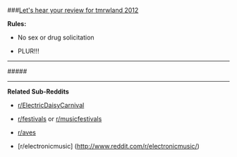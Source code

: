 ###[Let's hear your review for tmrwland 2012](http://www.reddit.com/r/Tomorrowland/comments/xds61/questions_for_those_of_you_lucky_enough_to_go/)

**Rules:**

+ No sex or drug solicitation

+ PLUR!!!

---

#####[ ](http://www.tomorrowland.be/)

---

**Related Sub-Reddits**

+ [r/ElectricDaisyCarnival](http://www.reddit.com/r/electricdaisycarnival)

+ [r/festivals](http://www.reddit.com/r/festivals/) or [r/musicfestivals](http://www.reddit.com/r/musicfestivals)

+ [r/aves](http://www.reddit.com/r/aves/)

+ [r/electronicmusic] (http://www.reddit.com/r/electronicmusic/)